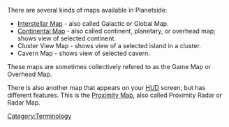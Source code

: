 There are several kinds of maps available in Planetside:

- [Interstellar Map](Interstellar_Map.md) - also called
  Galactic or Global Map.
- [Continental Map](Continental_Map.md) - also called
  continent, planetary, or overhead map; shows view of selected
  continent.
- Cluster View Map - shows view of a selected island in a cluster.
- Cavern Map - shows view of selected cavern.

These maps are sometimes collectively refered to as the Game Map or
Overhead Map.

There is also another map that appears on your [HUD](Heads-up_Display.md)
screen, but has different features. This is the [Proximity
Map](Proximity_Map.md), also called Proximity Radar or Radar
Map.

[Category:Terminology](Category:Terminology.md)
